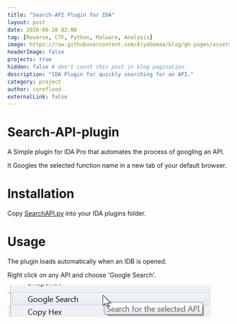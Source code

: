 ```yaml
---
title: "Search-API Plugin for IDA"
layout: post
date: 2020-06-20 02:00
tag: [Reverse, CTF, Python, Malware, Analysis]
image: https://raw.githubusercontent.com/AlyaGomaa/blog/gh-pages/assets/images/profile.png #
headerImage: false
projects: true
hidden: false # don't count this post in blog pagination
description: "IDA Plugin for quickly searching for an API."
category: project
author: coreflood
externalLink: false
---
```


# Search-API-plugin

A Simple plugin for IDA Pro that automates the process of googling an API.

It Googles the selected function name in a new tab of your default browser.

# Installation
Copy [SearchAPI.py](https://github.com/AlyaGomaa/Search-API-plugin/blob/master/SearchAPI.py) into your IDA plugins folder.

# Usage
The plugin loads automatically when an IDB is opened.

Right click on any API and choose 'Google Search'.

![](https://raw.githubusercontent.com/AlyaGomaa/Search-API-plugin/master/_screenshot.png)
